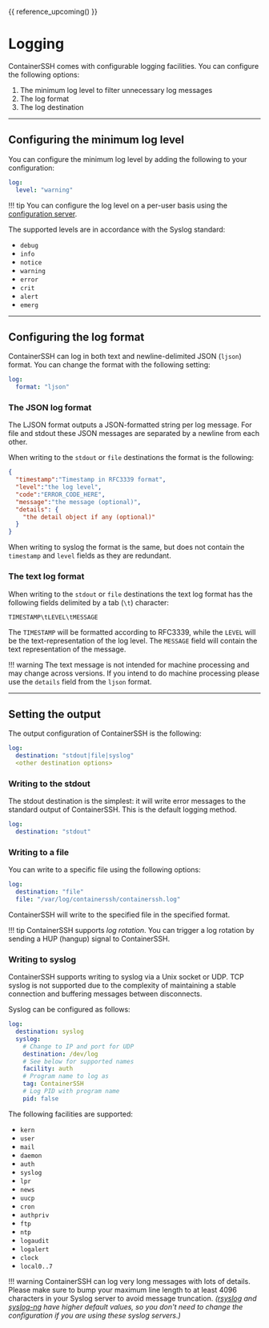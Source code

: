 
{{ reference_upcoming() }}

<h1>Logging</h1>

ContainerSSH comes with configurable logging facilities. You can configure the following options:

1. The minimum log level to filter unnecessary log messages
2. The log format
3. The log destination

---

## Configuring the minimum log level

You can configure the minimum log level by adding the following to your configuration:

```yaml
log:
  level: "warning"
```

!!! tip
    You can configure the log level on a per-user basis using the [configuration server](configserver.md).


The supported levels are in accordance with the Syslog standard:

- `debug`
- `info`
- `notice`
- `warning`
- `error`
- `crit`
- `alert`
- `emerg`

---

## Configuring the log format

ContainerSSH can log in both text and newline-delimited JSON (`ljson`) format. You can change the format with the following setting:

```yaml
log:
  format: "ljson"
```

### The JSON log format

The LJSON format outputs a JSON-formatted string per log message. For file and stdout these JSON messages are separated by a newline from each other.

When writing to the `stdout` or `file` destinations the format is the following:

```json
{
  "timestamp":"Timestamp in RFC3339 format",
  "level":"the log level",
  "code":"ERROR_CODE_HERE",
  "message":"the message (optional)",
  "details": {
    "the detail object if any (optional)"
  }
}
```

When writing to syslog the format is the same, but does not contain the `timestamp` and `level` fields as they are redundant.

### The text log format

When writing to the `stdout` or `file` destinations the text log format has the following fields delimited by a tab (`\t`) character:

```
TIMESTAMP\tLEVEL\tMESSAGE
```

The `TIMESTAMP` will be formatted according to RFC3339, while the `LEVEL` will be the text-representation of the log level. The `MESSAGE` field will contain the text representation of the message.

!!! warning
    The text message is not intended for machine processing and may change across versions. If you intend to do machine processing please use the `details` field from the `ljson` format.

---

## Setting the output

The output configuration of ContainerSSH is the following:

```yaml
log:
  destination: "stdout|file|syslog"
  <other destination options>
``` 

### Writing to the stdout

The stdout destination is the simplest: it will write error messages to the standard output of ContainerSSH. This is the default logging method.

```yaml
log:
  destination: "stdout"
``` 

### Writing to a file

You can write to a specific file using the following options:

```yaml
log:
  destination: "file"
  file: "/var/log/containerssh/containerssh.log"
``` 

ContainerSSH will write to the specified file in the specified format.

!!! tip
    ContainerSSH supports *log rotation*. You can trigger a log rotation by sending a HUP (hangup) signal to ContainerSSH.

### Writing to syslog

ContainerSSH supports writing to syslog via a Unix socket or UDP. TCP syslog is not supported due to the complexity of maintaining a stable connection and buffering messages between disconnects.

Syslog can be configured as follows:

```yaml
log:
  destination: syslog
  syslog:
    # Change to IP and port for UDP
    destination: /dev/log
    # See below for supported names
    facility: auth
    # Program name to log as
    tag: ContainerSSH
    # Log PID with program name
    pid: false
```

The following facilities are supported:

- `kern`
- `user`
- `mail`
- `daemon`
- `auth`
- `syslog`
- `lpr`
- `news`
- `uucp`
- `cron`
- `authpriv`
- `ftp`
- `ntp`
- `logaudit`
- `logalert`
- `clock`
- `local0..7`

!!! warning
    ContainerSSH can log very long messages with lots of details. Please make sure to bump your maximum line length to at least 4096 characters in your Syslog server to avoid message truncation. *([rsyslog](https://www.rsyslog.com/doc/master/configuration/global/index.html) and [syslog-ng](https://www.syslog-ng.com/technical-documents/doc/syslog-ng-open-source-edition/3.17/administration-guide/log-msg-size) have higher default values, so you don't need to change the configuration if you are using these syslog servers.)*